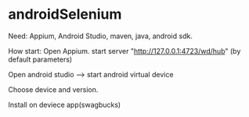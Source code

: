 # androidSelenium
Need: Appium, Android Studio, maven, java, android sdk.

How start:
Open Appium. start server "http://127.0.0.1:4723/wd/hub" (by default parameters)

Open android studio --> start android virtual device

Choose device and version. 

Install on deviece app(swagbucks)
